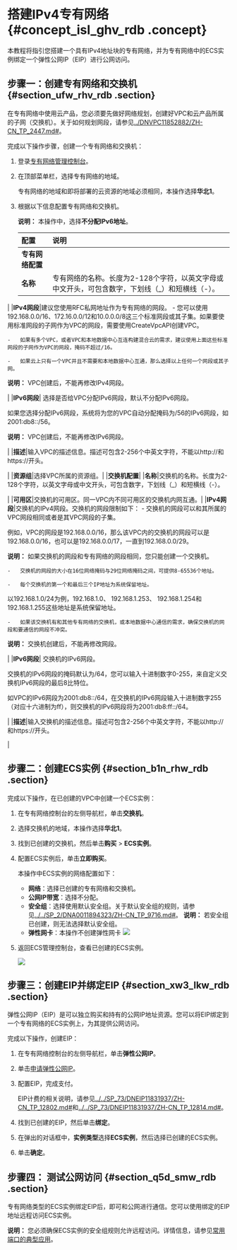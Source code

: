 # 搭建IPv4专有网络 {#concept_isl_ghv_rdb .concept}

本教程将指引您搭建一个具有IPv4地址块的专有网络，并为专有网络中的ECS实例绑定一个弹性公网IP（EIP）进行公网访问。

## 步骤一：创建专有网络和交换机 {#section_ufw_rhv_rdb .section}

在专有网络中使用云产品，您必须要先做好网络规划，创建好VPC和云产品所属的子网（交换机）。关于如何规划网段，请参见[../DNVPC11852882/ZH-CN\_TP\_2447.md\#](../intl.zh-CN/最佳实践/网络规划.md#)。

完成以下操作步骤，创建一个专有网络和交换机：

1.  登录[专有网络管理控制台](https://vpcnext.console.aliyun.com)。
2.  在顶部菜单栏，选择专有网络的地域。

    专有网络的地域和即将部署的云资源的地域必须相同，本操作选择**华北1**。

3.  根据以下信息配置专有网络和交换机。

    **说明：** 本操作中，选择**不分配IPv6地址**。

    |配置|说明|
    |:-|:-|
    |**专有网络配置**|
    |**名称**|专有网络的名称。长度为2-128个字符，以英文字母或中文开头，可包含数字，下划线（\_）和短横线（-）。

|
    |**IPv4网段**|建议您使用RFC私网地址作为专有网络的网段。    -   您可以使用192.168.0.0/16、172.16.0.0/12和10.0.0.0/8这三个标准网段或其子集。如果要使用标准网段的子网作为VPC的网段，需要使用CreateVpcAPI创建VPC。

    -   如果有多个VPC，或者VPC和本地数据中心互连构建混合云的需求，建议使用上面这些标准网段的子网作为VPC的网段，掩码不超过/16。

    -   如果云上只有一个VPC并且不需要和本地数据中心互通，那么选择以上任何一个网段或其子网。

**说明：** VPC创建后，不能再修改IPv4网段。

|
    |**IPv6网段**| 选择是否给VPC分配IPv6网段，默认不分配IPv6网段。

 如果您选择分配IPv6网段，系统将为您的VPC自动分配掩码为/56的IPv6网段，如2001:db8::/56。

 **说明：** VPC创建后，不能再修改IPv6网段。

 |
    |**描述**|输入VPC的描述信息。描述可包含2-256个中英文字符，不能以http://和https://开头。

|
    |**资源组**|选择VPC所属的资源组。|
    |**交换机配置**|
    |**名称**|交换机的名称。长度为2-128个字符，以英文字母或中文开头，可包含数字，下划线（\_）和短横线（-）。

|
    |**可用区**|交换机的可用区。同一VPC内不同可用区的交换机内网互通。|
    |**IPv4网段**|交换机的IPv4网段。交换机的网段限制如下：    -   交换机的网段可以和其所属的VPC网段相同或者是其VPC网段的子集。

例如，VPC的网段是192.168.0.0/16，那么该VPC内的交换机的网段可以是192.168.0.0/16，也可以是192.168.0.0/17，一直到192.168.0.0/29。

**说明：** 如果交换机的网段和专有网络的网段相同，您只能创建一个交换机。

    -   交换机的网段的大小在16位网络掩码与29位网络掩码之间，可提供8-65536个地址。

    -   每个交换机的第一个和最后三个IP地址为系统保留地址。

以192.168.1.0/24为例，192.168.1.0、 192.168.1.253、 192.168.1.254和192.168.1.255这些地址是系统保留地址。

    -   如果该交换机有和其他专有网络的交换机，或本地数据中心通信的需求，确保交换机的网段和要通信的网段不冲突。

**说明：** 交换机创建后，不能再修改网段。

|
    |**IPv6网段**| 交换机的IPv6网段。

 交换机的IPv6网段的掩码默认为/64，您可以输入十进制数字0-255，来自定义交换机IPv6网段的最后8比特位。

 如VPC的IPv6网段为2001:db8::/64，在交换机的IPv6网段输入十进制数字255（对应十六进制为ff），则交换机的IPv6网段将为2001:db8:ff::/64。

 |
    |**描述**|输入交换机的描述信息。描述可包含2-256个中英文字符，不能以http://和https://开头。

|


## 步骤二：创建ECS实例 {#section_b1n_rhw_rdb .section}

完成以下操作，在已创建的VPC中创建一个ECS实例：

1.  在专有网络控制台的左侧导航栏，单击**交换机**。
2.  选择交换机的地域，本操作选择**华北1**。
3.  找到已创建的交换机，然后单击**购买** \> **ECS实例**。
4.  配置ECS实例后，单击**立即购买**。

    本操作中ECS实例的网络配置如下：

    -   **网络**：选择已创建的专有网络和交换机。
    -   **公网IP带宽**：选择不分配。
    -   **安全组**：选择使用默认安全组。关于默认安全组的规则，请参见[../../SP\_2/DNA0011894323/ZH-CN\_TP\_9716.md\#](../../intl.zh-CN//安全组默认规则.md#)。
    **说明：** 若安全组已创建，则无法选择默认安全组。
    -   **弹性网卡**：本操作不创建弹性网卡
    ![](http://static-aliyun-doc.oss-cn-hangzhou.aliyuncs.com/assets/img/2434/155168104934441_zh-CN.png)

5.  返回ECS管理控制台，查看已创建的ECS实例。

    ![](http://static-aliyun-doc.oss-cn-hangzhou.aliyuncs.com/assets/img/2434/1551681049808_zh-CN.png)


## 步骤三：创建EIP并绑定EIP {#section_xw3_lkw_rdb .section}

弹性公网IP（EIP）是可以独立购买和持有的公网IP地址资源。您可以将EIP绑定到一个专有网络的ECS实例上，为其提供公网访问。

完成以下操作，创建EIP：

1.  在专有网络控制台的左侧导航栏，单击**弹性公网IP**。
2.  单击[申请弹性公网IP](https://common-buy.aliyun.com/eip/postpay?spm=5176.11182188.0.0.739b48826BZSdG&regionId=cn-huhehaote-nt12-a01#/buy)。
3.  配置EIP，完成支付。

    EIP计费的相关说明，请参见[../../SP\_73/DNEIP11831937/ZH-CN\_TP\_12802.md\#](../../intl.zh-CN/产品定价/预付费.md#)和[../../SP\_73/DNEIP11831937/ZH-CN\_TP\_12814.md\#](../../intl.zh-CN/产品定价/按量付费.md#)。

4.  找到已创建的EIP，然后单击**绑定**。
5.  在弹出的对话框中，**实例类型**选择**ECS实例**，然后选择已创建的ECS实例。
6.  单击**确定**。

## 步骤四： 测试公网访问 {#section_q5d_smw_rdb .section}

专有网络类型的ECS实例绑定EIP后，即可和公网进行通信。您可以使用绑定的EIP地址远程访问ECS实例。

**说明：** 您必须确保ECS实例的安全组规则允许远程访问。详情信息，请参见[常用端口的典型应用](../../intl.zh-CN/安全/安全组/常用端口的典型应用.md#)。


